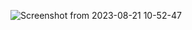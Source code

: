 ![Screenshot from 2023-08-21 10-52-47](https://github.com/GuillaumeSimonet17/42-tronc-commun/assets/84441663/7127f4bd-54b2-4d8e-b345-2438f41b0dcb)
